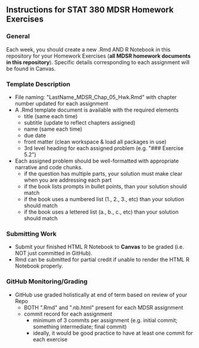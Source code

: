## Instructions for STAT 380 MDSR Homework Exercises


### General

Each week, you should create a new .Rmd AND R Notebook in this repository for your Homework Exercises (**all MDSR homework documents in this repository**). Specific details corresponding to each assignment will be found in Canvas.


### Template Description

- File naming: "LastName_MDSR_Chap_05_Hwk.Rmd"  with chapter number updated for each assignment
- A .Rmd template document is available with the required elements
    - title (same each time)
    - subtitle (update to reflect chapters assigned)
    - name (same each time)
    - due date
    - front matter (clean workspace & load all packages in use)
    - 3rd level heading for each assigned problem (e.g. "### Exercise 5.2")
- Each assigned problem should be well-formatted with appropriate narrative and code chunks.
    - if the question has multiple parts, your solution must make clear when you are addressing each part
    - if the book lists prompts in bullet points, than your solution should match
    - if the book uses a numbered list (1., 2., 3., etc) than your solution should match
    - if the book uses a lettered list (a., b., c., etc) than your solution should match

### Submitting Work

- Submit your finished HTML R Notebook to **Canvas** to be graded (i.e. NOT just committed in GitHub). 
- Rmd can be submitted for partial credit if unable to render the HTML R Notebook properly.  

### GitHub Monitoring/Grading

- GitHub use graded holistically at end of term based on review of your Repo
    - BOTH ".Rmd" and ".nb.html" present for each MDSR assignment
    - commit record for each assignment
        - minimum of 3 commits per assignment (e.g. initial commit; something intermediate; final commit)
        - ideally, it would be good practice to have at least one commit for each exercise